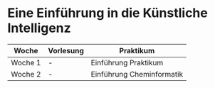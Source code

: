 # Eine Einführung in die Künstliche Intelligenz

Woche | Vorlesung | Praktikum
------------ | ------------- | -------------
Woche 1 | - | Einführung Praktikum
Woche 2  | - | Einführung Cheminformatik

